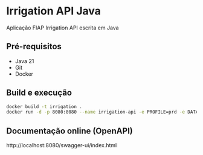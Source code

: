 # Irrigation API Java

Aplicação FIAP Irrigation API escrita em Java

## Pré-requisitos

- Java 21
- Git
- Docker

## Build e execução

```sh
docker build -t irrigation .
docker run -d -p 8080:8080 --name irrigation-api -e PROFILE=prd -e DATABASE_URL=jdbc:sqlite:file:irrigation.db irrigation
```


## Documentação online (OpenAPI)


http://localhost:8080/swagger-ui/index.html
